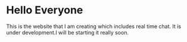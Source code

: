 <h1>Hello Everyone</h1>
<p>This is the website that I am creating which includes real time chat. It is under development.I will be starting it really soon.</p>
